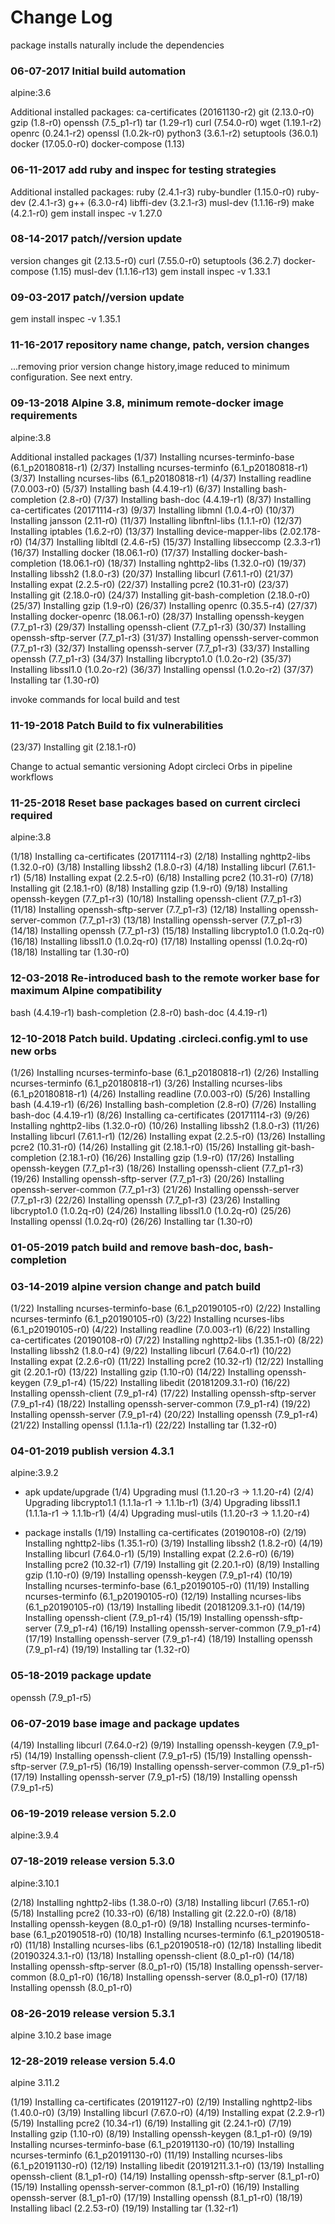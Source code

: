 # Change Log

package installs naturally include the dependencies

### 06-07-2017 Initial build automation

alpine:3.6

Additional installed packages:
ca-certificates (20161130-r2)
git (2.13.0-r0)
gzip (1.8-r0)
openssh (7.5_p1-r1)
tar (1.29-r1)
curl (7.54.0-r0)
wget (1.19.1-r2)
openrc (0.24.1-r2)
openssl (1.0.2k-r0)
python3 (3.6.1-r2)
setuptools (36.0.1)
docker (17.05.0-r0)
docker-compose (1.13)

### 06-11-2017 add ruby and inspec for testing strategies

Additional installed packages:
ruby (2.4.1-r3)
ruby-bundler (1.15.0-r0)
ruby-dev (2.4.1-r3)
g++ (6.3.0-r4)
libffi-dev (3.2.1-r3)
musl-dev (1.1.16-r9)
make (4.2.1-r0)
gem install inspec -v 1.27.0


### 08-14-2017 patch//version update

version changes
git (2.13.5-r0)
curl (7.55.0-r0)
setuptools (36.2.7)
docker-compose (1.15)
musl-dev (1.1.16-r13)
gem install inspec -v 1.33.1

### 09-03-2017 patch//version update

gem install inspec -v 1.35.1

### 11-16-2017 repository name change, patch, version changes

...removing prior version change history,image reduced to minimum configuration. See next entry.

### 09-13-2018 Alpine 3.8, minimum remote-docker image requirements

alpine:3.8

Additional installed packages
(1/37) Installing ncurses-terminfo-base (6.1_p20180818-r1)
(2/37) Installing ncurses-terminfo (6.1_p20180818-r1)
(3/37) Installing ncurses-libs (6.1_p20180818-r1)
(4/37) Installing readline (7.0.003-r0)
(5/37) Installing bash (4.4.19-r1)
(6/37) Installing bash-completion (2.8-r0)
(7/37) Installing bash-doc (4.4.19-r1)
(8/37) Installing ca-certificates (20171114-r3)
(9/37) Installing libmnl (1.0.4-r0)
(10/37) Installing jansson (2.11-r0)
(11/37) Installing libnftnl-libs (1.1.1-r0)
(12/37) Installing iptables (1.6.2-r0)
(13/37) Installing device-mapper-libs (2.02.178-r0)
(14/37) Installing libltdl (2.4.6-r5)
(15/37) Installing libseccomp (2.3.3-r1)
(16/37) Installing docker (18.06.1-r0)
(17/37) Installing docker-bash-completion (18.06.1-r0)
(18/37) Installing nghttp2-libs (1.32.0-r0)
(19/37) Installing libssh2 (1.8.0-r3)
(20/37) Installing libcurl (7.61.1-r0)
(21/37) Installing expat (2.2.5-r0)
(22/37) Installing pcre2 (10.31-r0)
(23/37) Installing git (2.18.0-r0)
(24/37) Installing git-bash-completion (2.18.0-r0)
(25/37) Installing gzip (1.9-r0)
(26/37) Installing openrc (0.35.5-r4)
(27/37) Installing docker-openrc (18.06.1-r0)
(28/37) Installing openssh-keygen (7.7_p1-r3)
(29/37) Installing openssh-client (7.7_p1-r3)
(30/37) Installing openssh-sftp-server (7.7_p1-r3)
(31/37) Installing openssh-server-common (7.7_p1-r3)
(32/37) Installing openssh-server (7.7_p1-r3)
(33/37) Installing openssh (7.7_p1-r3)
(34/37) Installing libcrypto1.0 (1.0.2o-r2)
(35/37) Installing libssl1.0 (1.0.2o-r2)
(36/37) Installing openssl (1.0.2o-r2)
(37/37) Installing tar (1.30-r0)

invoke commands for local build and test

### 11-19-2018 Patch Build to fix vulnerabilities

(23/37) Installing git (2.18.1-r0)

Change to actual semantic versioning
Adopt circleci Orbs in pipeline workflows

### 11-25-2018 Reset base packages based on current circleci required

alpine:3.8

(1/18) Installing ca-certificates (20171114-r3)
(2/18) Installing nghttp2-libs (1.32.0-r0)
(3/18) Installing libssh2 (1.8.0-r3)
(4/18) Installing libcurl (7.61.1-r1)
(5/18) Installing expat (2.2.5-r0)
(6/18) Installing pcre2 (10.31-r0)
(7/18) Installing git (2.18.1-r0)
(8/18) Installing gzip (1.9-r0)
(9/18) Installing openssh-keygen (7.7_p1-r3)
(10/18) Installing openssh-client (7.7_p1-r3)
(11/18) Installing openssh-sftp-server (7.7_p1-r3)
(12/18) Installing openssh-server-common (7.7_p1-r3)
(13/18) Installing openssh-server (7.7_p1-r3)
(14/18) Installing openssh (7.7_p1-r3)
(15/18) Installing libcrypto1.0 (1.0.2q-r0)
(16/18) Installing libssl1.0 (1.0.2q-r0)
(17/18) Installing openssl (1.0.2q-r0)
(18/18) Installing tar (1.30-r0)

### 12-03-2018 Re-introduced bash to the remote worker base for maximum Alpine compatibility

bash (4.4.19-r1)
bash-completion (2.8-r0)
bash-doc (4.4.19-r1)

### 12-10-2018 Patch build. Updating .circleci.config.yml to use new orbs

(1/26) Installing ncurses-terminfo-base (6.1_p20180818-r1)
(2/26) Installing ncurses-terminfo (6.1_p20180818-r1)
(3/26) Installing ncurses-libs (6.1_p20180818-r1)
(4/26) Installing readline (7.0.003-r0)
(5/26) Installing bash (4.4.19-r1)
(6/26) Installing bash-completion (2.8-r0)
(7/26) Installing bash-doc (4.4.19-r1)
(8/26) Installing ca-certificates (20171114-r3)
(9/26) Installing nghttp2-libs (1.32.0-r0)
(10/26) Installing libssh2 (1.8.0-r3)
(11/26) Installing libcurl (7.61.1-r1)
(12/26) Installing expat (2.2.5-r0)
(13/26) Installing pcre2 (10.31-r0)
(14/26) Installing git (2.18.1-r0)
(15/26) Installing git-bash-completion (2.18.1-r0)
(16/26) Installing gzip (1.9-r0)
(17/26) Installing openssh-keygen (7.7_p1-r3)
(18/26) Installing openssh-client (7.7_p1-r3)
(19/26) Installing openssh-sftp-server (7.7_p1-r3)
(20/26) Installing openssh-server-common (7.7_p1-r3)
(21/26) Installing openssh-server (7.7_p1-r3)
(22/26) Installing openssh (7.7_p1-r3)
(23/26) Installing libcrypto1.0 (1.0.2q-r0)
(24/26) Installing libssl1.0 (1.0.2q-r0)
(25/26) Installing openssl (1.0.2q-r0)
(26/26) Installing tar (1.30-r0)

### 01-05-2019 patch build and remove bash-doc, bash-completion

### 03-14-2019 alpine version change and patch build

(1/22) Installing ncurses-terminfo-base (6.1_p20190105-r0)
(2/22) Installing ncurses-terminfo (6.1_p20190105-r0)
(3/22) Installing ncurses-libs (6.1_p20190105-r0)
(4/22) Installing readline (7.0.003-r1)
(6/22) Installing ca-certificates (20190108-r0)
(7/22) Installing nghttp2-libs (1.35.1-r0)
(8/22) Installing libssh2 (1.8.0-r4)
(9/22) Installing libcurl (7.64.0-r1)
(10/22) Installing expat (2.2.6-r0)
(11/22) Installing pcre2 (10.32-r1)
(12/22) Installing git (2.20.1-r0)
(13/22) Installing gzip (1.10-r0)
(14/22) Installing openssh-keygen (7.9_p1-r4)
(15/22) Installing libedit (20181209.3.1-r0)
(16/22) Installing openssh-client (7.9_p1-r4)
(17/22) Installing openssh-sftp-server (7.9_p1-r4)
(18/22) Installing openssh-server-common (7.9_p1-r4)
(19/22) Installing openssh-server (7.9_p1-r4)
(20/22) Installing openssh (7.9_p1-r4)
(21/22) Installing openssl (1.1.1a-r1)
(22/22) Installing tar (1.32-r0)

### 04-01-2019 publish version 4.3.1

alpine:3.9.2

* apk update/upgrade
(1/4) Upgrading musl (1.1.20-r3 -> 1.1.20-r4)
(2/4) Upgrading libcrypto1.1 (1.1.1a-r1 -> 1.1.1b-r1)
(3/4) Upgrading libssl1.1 (1.1.1a-r1 -> 1.1.1b-r1)
(4/4) Upgrading musl-utils (1.1.20-r3 -> 1.1.20-r4)

* package installs
(1/19) Installing ca-certificates (20190108-r0)
(2/19) Installing nghttp2-libs (1.35.1-r0)
(3/19) Installing libssh2 (1.8.2-r0)
(4/19) Installing libcurl (7.64.0-r1)
(5/19) Installing expat (2.2.6-r0)
(6/19) Installing pcre2 (10.32-r1)
(7/19) Installing git (2.20.1-r0)
(8/19) Installing gzip (1.10-r0)
(9/19) Installing openssh-keygen (7.9_p1-r4)
(10/19) Installing ncurses-terminfo-base (6.1_p20190105-r0)
(11/19) Installing ncurses-terminfo (6.1_p20190105-r0)
(12/19) Installing ncurses-libs (6.1_p20190105-r0)
(13/19) Installing libedit (20181209.3.1-r0)
(14/19) Installing openssh-client (7.9_p1-r4)
(15/19) Installing openssh-sftp-server (7.9_p1-r4)
(16/19) Installing openssh-server-common (7.9_p1-r4)
(17/19) Installing openssh-server (7.9_p1-r4)
(18/19) Installing openssh (7.9_p1-r4)
(19/19) Installing tar (1.32-r0)

### 05-18-2019 package update

openssh (7.9_p1-r5)

### 06-07-2019 base image and package updates

(4/19) Installing libcurl (7.64.0-r2)
(9/19) Installing openssh-keygen (7.9_p1-r5)
(14/19) Installing openssh-client (7.9_p1-r5)
(15/19) Installing openssh-sftp-server (7.9_p1-r5)
(16/19) Installing openssh-server-common (7.9_p1-r5)
(17/19) Installing openssh-server (7.9_p1-r5)
(18/19) Installing openssh (7.9_p1-r5)

### 06-19-2019 release version 5.2.0

alpine:3.9.4

### 07-18-2019 release version 5.3.0

alpine:3.10.1

(2/18) Installing nghttp2-libs (1.38.0-r0)
(3/18) Installing libcurl (7.65.1-r0)
(5/18) Installing pcre2 (10.33-r0)
(6/18) Installing git (2.22.0-r0)
(8/18) Installing openssh-keygen (8.0_p1-r0)
(9/18) Installing ncurses-terminfo-base (6.1_p20190518-r0)
(10/18) Installing ncurses-terminfo (6.1_p20190518-r0)
(11/18) Installing ncurses-libs (6.1_p20190518-r0)
(12/18) Installing libedit (20190324.3.1-r0)
(13/18) Installing openssh-client (8.0_p1-r0)
(14/18) Installing openssh-sftp-server (8.0_p1-r0)
(15/18) Installing openssh-server-common (8.0_p1-r0)
(16/18) Installing openssh-server (8.0_p1-r0)
(17/18) Installing openssh (8.0_p1-r0)

### 08-26-2019 release version 5.3.1

alpine 3.10.2 base image

### 12-28-2019 release version 5.4.0

alpine 3.11.2

(1/19) Installing ca-certificates (20191127-r0)
(2/19) Installing nghttp2-libs (1.40.0-r0)
(3/19) Installing libcurl (7.67.0-r0)
(4/19) Installing expat (2.2.9-r1)
(5/19) Installing pcre2 (10.34-r1)
(6/19) Installing git (2.24.1-r0)
(7/19) Installing gzip (1.10-r0)
(8/19) Installing openssh-keygen (8.1_p1-r0)
(9/19) Installing ncurses-terminfo-base (6.1_p20191130-r0)
(10/19) Installing ncurses-terminfo (6.1_p20191130-r0)
(11/19) Installing ncurses-libs (6.1_p20191130-r0)
(12/19) Installing libedit (20191211.3.1-r0)
(13/19) Installing openssh-client (8.1_p1-r0)
(14/19) Installing openssh-sftp-server (8.1_p1-r0)
(15/19) Installing openssh-server-common (8.1_p1-r0)
(16/19) Installing openssh-server (8.1_p1-r0)
(17/19) Installing openssh (8.1_p1-r0)
(18/19) Installing libacl (2.2.53-r0)
(19/19) Installing tar (1.32-r1)
